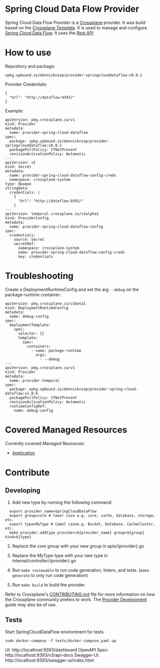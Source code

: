 # Spring Cloud Data Flow Provider

Spring Cloud Data Flow Provider is a [Crossplane](https://www.crossplane.io/) provider. It was build based on the [Crossplane Template](https://github.com/crossplane/provider-template). It is used to manage and configure [Spring Cloud Data Flow](https://dataflow.spring.io/). It uses the [Rest API](https://docs.spring.io/spring-cloud-dataflow/docs/current/reference/htmlsingle/#api-guide-resources)

# How to use 
Repository and package:
```
xpkg.upbound.io/denniskniep/provider-springclouddataflow:v0.0.1
```

Provider Credentials:
```
{
  "Url": "http://dataflow:9393/"
}
```

Example:
```
apiVersion: pkg.crossplane.io/v1
kind: Provider
metadata:
  name: provider-spring-cloud-dataflow
spec:
  package: xpkg.upbound.io/denniskniep/provider-springclouddataflow:v0.0.1
  packagePullPolicy: IfNotPresent
  revisionActivationPolicy: Automatic
---
apiVersion: v1
kind: Secret
metadata:
  name: provider-spring-cloud-dataflow-config-creds
  namespace: crossplane-system
type: Opaque
stringData:
  credentials: |
    {
      "Url": "http://dataflow:9393/"
    }
---
apiVersion: temporal.crossplane.io/v1alpha1
kind: ProviderConfig
metadata:
  name: provider-spring-cloud-dataflow-config
spec: 
  credentials:
    source: Secret
    secretRef:
      namespace: crossplane-system
      name: provider-spring-cloud-dataflow-config-creds
      key: credentials  
```
# Troubleshooting
Create a DeploymentRuntimeConfig and set the arg `--debug` on the package-runtime container:

```
apiVersion: pkg.crossplane.io/v1beta1
kind: DeploymentRuntimeConfig
metadata:
  name: debug-config
spec:
  deploymentTemplate:
    spec:
      selector: {}
      template:
        spec:
          containers:
            - name: package-runtime
              args:
                - --debug
---
apiVersion: pkg.crossplane.io/v1
kind: Provider
metadata:
  name: provider-temporal
spec:
  package: xpkg.upbound.io/denniskniep/provider-spring-cloud-dataflow:v1.0.0
  packagePullPolicy: IfNotPresent
  revisionActivationPolicy: Automatic
  runtimeConfigRef:
    name: debug-config
```

# Covered Managed Resources
Currently covered Managed Resources:
- [Application](#application)


# Contribute
## Developing
1. Add new type by running the following command:
```shell
  export provider_name=SpringCloudDataFlow
  export group=core # lower case e.g. core, cache, database, storage, etc.
  export type=MyType # Camel casee.g. Bucket, Database, CacheCluster, etc.
  make provider.addtype provider=${provider_name} group=${group} kind=${type}
```
2. Replace the *core* group with your new group in apis/{provider}.go
3. Replace the *MyType* type with your new type in internal/controller/{provider}.go

4. Run `make reviewable` to run code generation, linters, and tests. (`make generate` to only run code generation)
5. Run `make build` to build the provider.

Refer to Crossplane's [CONTRIBUTING.md] file for more information on how the
Crossplane community prefers to work. The [Provider Development][provider-dev]
guide may also be of use.

[CONTRIBUTING.md]: https://github.com/crossplane/crossplane/blob/master/CONTRIBUTING.md
[provider-dev]: https://github.com/crossplane/crossplane/blob/master/contributing/guide-provider-development.md

## Tests
Start SpringCloudDataFlow environment for tests
```
sudo docker-compose -f tests/docker-compose.yaml up 
```
UI: http://localhost:9393/dashboard
OpenAPI Spec: http://localhost:9393/v3/api-docs
Swagger-Ui: http://localhost:9393/swagger-ui/index.html


